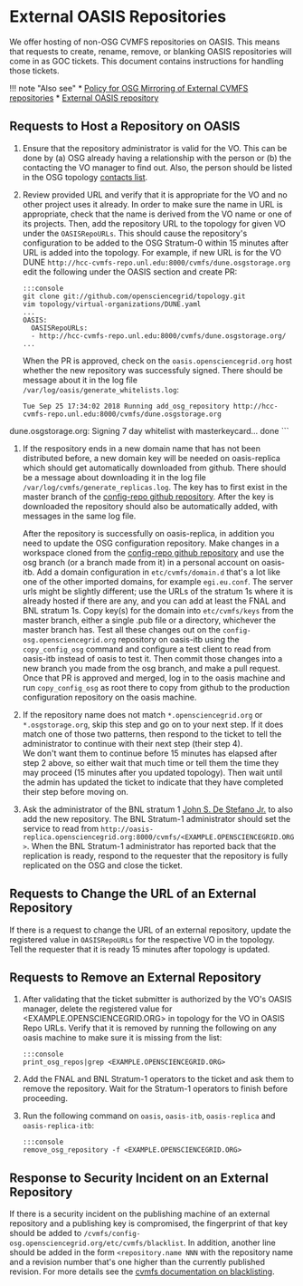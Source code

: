 External OASIS Repositories
===========================

We offer hosting of non-OSG CVMFS repositories on OASIS. This means that requests to create, rename, remove, or blanking OASIS repositories will come in as GOC tickets. This document contains instructions for handling those tickets.

!!! note "Also see"
    * [Policy for OSG Mirroring of External CVMFS repositories](https://opensciencegrid.org/technology/policy/external-oasis-repos/)
    * [External OASIS repository](https://opensciencegrid.org/docs/data/external-oasis-repos/)

Requests to Host a Repository on OASIS
--------------------------------------

1.  Ensure that the repository administrator is valid for the VO. This can be done by (a) OSG already having a
    relationship with the person or (b) the contacting the VO manager to find out. Also, the person should be
    listed in the OSG topology [contacts list](https://topology.opensciencegrid.org/contacts).

1.  Review provided URL and verify that it is appropriate for the VO and no other project uses it already. In order to make 
    sure the name in URL is appropriate, check that the name is derived from the VO name or one of its projects.
    Then, add the repository URL to the topology for given VO under the `OASISRepoURLs`. This should cause 
    the repository's configuration to be added to the OSG Stratum-0 within 15 minutes after URL is added into the topology.
    For example, if new URL is for the VO DUNE `http://hcc-cvmfs-repo.unl.edu:8000/cvmfs/dune.osgstorage.org` 
    edit the following under the OASIS section and create PR:

        :::console
        git clone git://github.com/opensciencegrid/topology.git
        vim topology/virtual-organizations/DUNE.yaml
        ...
        OASIS:
          OASISRepoURLs:
          - http://hcc-cvmfs-repo.unl.edu:8000/cvmfs/dune.osgstorage.org/
        ...
     
    When the PR is approved, check on the `oasis.opensciencegrid.org` host whether the new repository was successfuly signed.
    There should be message about it in the log file `/var/log/oasis/generate_whitelists.log`:

    ```
    Tue Sep 25 17:34:02 2018 Running add_osg_repository http://hcc-cvmfs-repo.unl.edu:8000/cvmfs/dune.osgstorage.org
dune.osgstorage.org: Signing 7 day whitelist with masterkeycard... done
    ```

1.  If the respository ends in a new domain name that has not been distributed before, 
    a new domain key will be needed on oasis-replica which should get automatically downloaded from github.
    There should be a message about downloading it in the log file `/var/log/cvmfs/generate_replicas.log`.
    The key has to first exist in the master branch of the [config-repo github repository](https://github.com/cvmfs-contrib/config-repo).
    After the key is downloaded the repository should also be automatically added, with messages in the same log file.

    After the repository is successfully on oasis-replica, in addition you need to update the
    OSG configuration repository.  Make changes in a workspace cloned from the
    [config-repo github repository](https://github.com/cvmfs-contrib/config-repo)
    and use the osg branch (or a branch made from it) in a personal account on oasis-itb.
    Add a domain configuration in `etc/cvmfs/domain.d` that's a lot like one of the other imported domains, for example `egi.eu.conf`.
    The server urls might be slightly different; use the URLs of the stratum 1s where it is already hosted if there are any,
    and you can add at least the FNAL and BNL stratum 1s.
    Copy key(s) for the domain into `etc/cvmfs/keys` from the master branch, either a single .pub file or a directory, whichever the master branch has.
    Test all these changes out on the `config-osg.opensciencegrid.org` repository on oasis-itb
    using the `copy_config_osg` command and configure a test client to read from oasis-itb instead of oasis to test it.
    Then commit those changes into a new branch you made from the osg branch, and make a pull request.
    Once that PR is approved and merged, log in to the oasis machine and run `copy_config_osg` as root there
    to copy from github to the production configuration repository on the oasis machine.

1.  If the repository name does not match `*.opensciencegrid.org` or `*.osgstorage.org`, skip this step and go on to your next step.
    If it does match one of those two patterns, then respond to the ticket to tell the administrator to continue with their next step (their step 4).  
    We don't want them to continue before 15 minutes has elapsed after step 2 above, so either wait that much time or tell them the time they may proceed (15 minutes after you updated topology).
    Then wait until the admin has updated the ticket to indicate that they have completed their step before moving on. 

1.  Ask the administrator of the BNL stratum 1 [John S. De Stefano Jr.](mailto:jd@bnl.org) to also add the new repository. The BNL Stratum-1 administrator
    should set the service to read from
    `http://oasis-replica.opensciencegrid.org:8000/cvmfs/<EXAMPLE.OPENSCIENCEGRID.ORG>`. When the BNL
    Stratum-1 administrator has reported back that the replication is ready, respond to the requester that the repository is
    fully replicated on the OSG and close the ticket.

Requests to Change the URL of an External Repository
----------------------------------------------------

If there is a request to change the URL of an external repository, update the registered value in `OASISRepoURLs` for the respective VO in the topology.  
Tell the requester that it is ready 15 minutes after topology is updated.

Requests to Remove an External Repository
-----------------------------------------

1.  After validating that the ticket submitter is authorized by the VO's OASIS manager, delete the registered value
    for <EXAMPLE.OPENSCIENCEGRID.ORG> in topology for the VO in OASIS Repo URLs.
    Verify that it is removed by running the following on any oasis machine
    to make sure it is missing from the list:

        :::console
        print_osg_repos|grep <EXAMPLE.OPENSCIENCEGRID.ORG>

1.  Add the FNAL and BNL Stratum-1 operators to the ticket and ask them to remove the repository. Wait for the
    Stratum-1 operators to finish before proceeding.
1.  Run the following command on `oasis`, `oasis-itb`, `oasis-replica` and `oasis-replica-itb`:

        :::console
        remove_osg_repository -f <EXAMPLE.OPENSCIENCEGRID.ORG>


Response to Security Incident on an External Repository
----------------------------------------

If there is a security incident on the publishing machine of an
external repository and a publishing key is compromised, the
fingerprint of that key should be added to
`/cvmfs/config-osg.opensciencegrid.org/etc/cvmfs/blacklist`.
In addition, another line should be added in the form
`<repository.name NNN` with the repository name and a revision
number that's one higher than the currently published revision.
For more details see the
[cvmfs documentation on blacklisting](https://cvmfs.readthedocs.io/en/stable/cpt-details.html#blacklisting).
